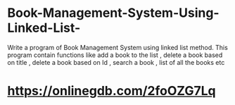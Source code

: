 # Book-Management-System-Using-Linked-List-
Write a program of Book Management System using linked list method. This program contain functions like add a book to the list , delete a book based on title , delete a book based on Id , search a book , list of all the books etc 


# https://onlinegdb.com/2foOZG7Lq
